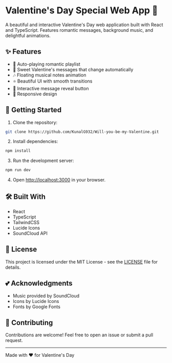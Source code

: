 # Valentine's Day Special Web App 💝

A beautiful and interactive Valentine's Day web application built with React and TypeScript. Features romantic messages, background music, and delightful animations.

## ✨ Features

- 🎵 Auto-playing romantic playlist
- 💌 Sweet Valentine's messages that change automatically
- 🎶 Floating musical notes animation
- ⭐ Beautiful UI with smooth transitions
- 💖 Interactive message reveal button
- 🌟 Responsive design

## 🚀 Getting Started

1. Clone the repository:
```bash
git clone https://github.com/KunalG932/Will-you-be-my-Valentine.git
```

2. Install dependencies:
```bash
npm install
```

3. Run the development server:
```bash
npm run dev
```

4. Open [http://localhost:3000](http://localhost:3000) in your browser.

## 🛠️ Built With

- React
- TypeScript
- TailwindCSS
- Lucide Icons
- SoundCloud API

## 📄 License

This project is licensed under the MIT License - see the [LICENSE](LICENSE) file for details.

## 💕 Acknowledgments

- Music provided by SoundCloud
- Icons by Lucide Icons
- Fonts by Google Fonts

## 🤝 Contributing

Contributions are welcome! Feel free to open an issue or submit a pull request.

---
Made with ❤️ for Valentine's Day
